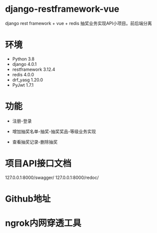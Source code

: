 # django-restframework-vue
django rest framework + vue + redis 抽奖业务实现API小项目。前后端分离


# 环境
- Python 3.8
 - django 4.0.1
 - restframework 3.12.4
 - redis 4.0.0
 - drf_yasg 1.20.0 
 - PyJwt 1.7.1
 
 # 功能 
 - 注册-登录
 
 - 增加抽奖名单-抽奖-抽奖奖品-等级业务实现
 
 - 查看抽奖记录-删除抽奖
 
 # 项目API接口文档
 127.0.0.1:8000/swagger/
 127.0.0.1:8000/redoc/
 
 # Github地址


# ngrok内网穿透工具

 